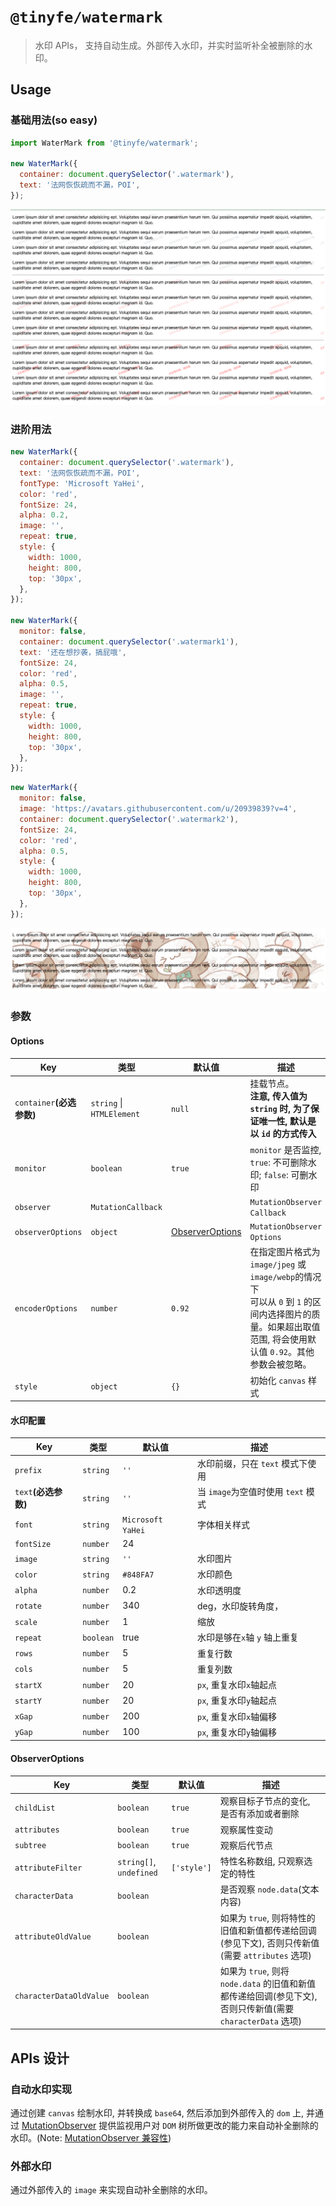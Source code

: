 # `@tinyfe/watermark`

> 水印 APIs， 支持自动生成。外部传入水印，并实时监听补全被删除的水印。

## Usage

### 基础用法(so easy)

```js
import WaterMark from '@tinyfe/watermark';

new WaterMark({
  container: document.querySelector('.watermark'),
  text: '法网恢恢疏而不漏，POI',
});
```

![](./screenshot/watermark.png)

### 进阶用法

```js
new WaterMark({
  container: document.querySelector('.watermark'),
  text: '法网恢恢疏而不漏，POI',
  fontType: 'Microsoft YaHei',
  color: 'red',
  fontSize: 24,
  alpha: 0.2,
  image: '',
  repeat: true,
  style: {
    width: 1000,
    height: 800,
    top: '30px',
  },
});

new WaterMark({
  monitor: false,
  container: document.querySelector('.watermark1'),
  text: '还在想抄袭，搞屁哦',
  fontSize: 24,
  color: 'red',
  alpha: 0.5,
  image: '',
  repeat: true,
  style: {
    width: 1000,
    height: 800,
    top: '30px',
  },
});
```

```js
new WaterMark({
  monitor: false,
  image: 'https://avatars.githubusercontent.com/u/20939839?v=4',
  container: document.querySelector('.watermark2'),
  fontSize: 24,
  color: 'red',
  alpha: 0.5,
  style: {
    width: 1000,
    height: 800,
    top: '30px',
  },
});
```

![](./screenshot/watermark-image.png)

### 参数

#### Options

| Key                       | 类型                      | 默认值                              | 描述                                                                                                                                                            |
| ------------------------- | ------------------------- | ----------------------------------- | --------------------------------------------------------------------------------------------------------------------------------------------------------------- |
| `container`**(必选参数)** | `string` \| `HTMLElement` | `null`                              | 挂载节点。<br /> **注意, 传入值为 `string` 时, 为了保证唯一性, 默认是以 `id` 的方式传入**                                                                       |
| `monitor`                 | `boolean`                 | `true`                              | `monitor` 是否监控, `true`: 不可删除水印; `false`: 可删水印                                                                                                     |
| `observer`                | `MutationCallback`        |                                     | `MutationObserver Callback`                                                                                                                                     |
| `observerOptions`         | `object`                  | [ObserverOptions](#ObserverOptions) | `MutationObserver Options`                                                                                                                                      |
| `encoderOptions`          | `number`                  | `0.92`                              | 在指定图片格式为 `image/jpeg` 或 `image/webp`的情况下<br/>可以从 `0` 到 `1` 的区间内选择图片的质量。如果超出取值范围, 将会使用默认值 `0.92`。其他参数会被忽略。 |
| `style`                   | `object`                  | `{}`                                | 初始化 `canvas` 样式                                                                                                                                            |

#### 水印配置

| Key                  | 类型      | 默认值            | 描述                               |
| -------------------- | --------- | ----------------- | ---------------------------------- |
| `prefix`             | `string`  | `''`              | 水印前缀，只在 `text` 模式下使用   |
| `text`**(必选参数)** | `string`  | `''`              | 当 `image`为空值时使用 `text` 模式 |
| `font`               | `string`  | `Microsoft YaHei` | 字体相关样式                       |
| `fontSize`           | `number`  | 24                |                                    |
| `image`              | `string`  | `''`              | 水印图片                           |
| `color`              | `string`  | `#848FA7`         | 水印颜色                           |
| `alpha`              | `number`  | 0.2               | 水印透明度                         |
| `rotate`             | `number`  | 340               | deg，水印旋转角度，                |
| `scale`              | `number`  | 1                 | 缩放                               |
| `repeat`             | `boolean` | true              | 水印是够在`x`轴 `y` 轴上重复       |
| `rows`               | `number`  | 5                 | 重复行数                           |
| `cols`               | `number`  | 5                 | 重复列数                           |
| `startX`             | `number`  | 20                | `px`, 重复水印`x`轴起点            |
| `startY`             | `number`  | 20                | `px`, 重复水印`y`轴起点            |
| `xGap`               | `number`  | 200               | `px`, 重复水印`x`轴偏移            |
| `yGap`               | `number`  | 100               | `px`, 重复水印`y`轴偏移            |

#### ObserverOptions

| Key                     | 类型                    | 默认值      | 描述                                                                                                        |
| ----------------------- | ----------------------- | ----------- | ----------------------------------------------------------------------------------------------------------- |
| `childList`             | `boolean`               | `true`      | 观察目标子节点的变化, 是否有添加或者删除                                                                    |
| `attributes`            | `boolean`               | `true`      | 观察属性变动                                                                                                |
| `subtree`               | `boolean`               | `true`      | 观察后代节点                                                                                                |
| `attributeFilter`       | `string[]`, `undefined` | `['style']` | 特性名称数组, 只观察选定的特性                                                                              |
| `characterData`         | `boolean`               |             | 是否观察 `node.data`(文本内容)                                                                              |
| `attributeOldValue`     | `boolean`               |             | 如果为 `true`, 则将特性的旧值和新值都传递给回调(参见下文), 否则只传新值(需要 `attributes` 选项)             |
| `characterDataOldValue` | `boolean`               |             | 如果为 `true`, 则将 `node.data` 的旧值和新值都传递给回调(参见下文), 否则只传新值(需要 `characterData` 选项) |

## APIs 设计

### 自动水印实现

通过创建 `canvas` 绘制水印, 并转换成 `base64`, 然后添加到外部传入的 `dom` 上, 并通过 [MutationObserver](https://developer.mozilla.org/zh-CN/docs/Web/API/MutationObserver) 提供监视用户对 `DOM` 树所做更改的能力来自动补全删除的水印。(Note: [MutationObserver 兼容性](https://caniuse.com/?search=MutationObserver))

### 外部水印

通过外部传入的 `image` 来实现自动补全删除的水印。
